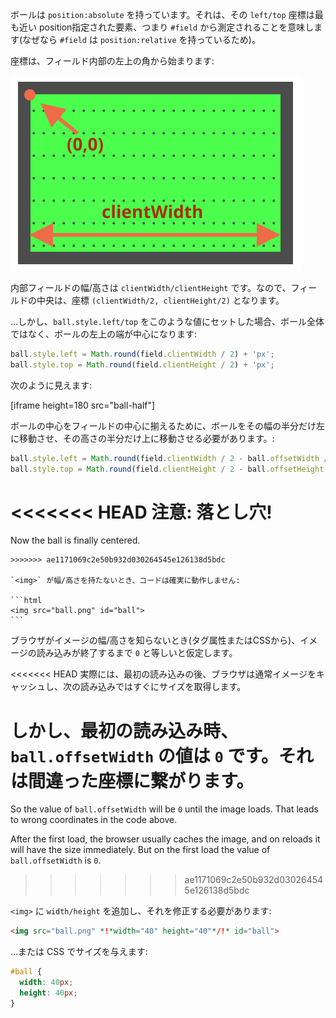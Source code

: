 ボールは `position:absolute` を持っています。それは、その `left/top` 座標は最も近い position指定された要素、つまり `#field` から測定されることを意味します(なぜなら `#field` は `position:relative` を持っているため)。

座標は、フィールド内部の左上の角から始まります:

![](field.svg)

内部フィールドの幅/高さは `clientWidth/clientHeight` です。なので、フィールドの中央は、座標 `(clientWidth/2, clientHeight/2)` となります。

...しかし、`ball.style.left/top` をこのような値にセットした場合、ボール全体ではなく、ボールの左上の端が中心になります:

```js
ball.style.left = Math.round(field.clientWidth / 2) + 'px';
ball.style.top = Math.round(field.clientHeight / 2) + 'px';
```

次のように見えます:

[iframe height=180 src="ball-half"]

ボールの中心をフィールドの中心に揃えるために、ボールをその幅の半分だけ左に移動させ、その高さの半分だけ上に移動させる必要があります。:

```js
ball.style.left = Math.round(field.clientWidth / 2 - ball.offsetWidth / 2) + 'px';
ball.style.top = Math.round(field.clientHeight / 2 - ball.offsetHeight / 2) + 'px';
```

<<<<<<< HEAD
**注意: 落とし穴!**
=======
Now the ball is finally centered.

````warn header="Attention: the pitfall!"
>>>>>>> ae1171069c2e50b932d030264545e126138d5bdc

`<img>` が幅/高さを持たないとき、コードは確実に動作しません:

```html
<img src="ball.png" id="ball">
```
````

ブラウザがイメージの幅/高さを知らないとき(タグ属性またはCSSから)、イメージの読み込みが終了するまで `0` と等しいと仮定します。

<<<<<<< HEAD
実際には、最初の読み込みの後、ブラウザは通常イメージをキャッシュし、次の読み込みではすぐにサイズを取得します。

しかし、最初の読み込み時、 `ball.offsetWidth` の値は `0` です。それは間違った座標に繋がります。
=======
So the value of `ball.offsetWidth` will be `0` until the image loads. That leads to wrong coordinates in the code above.

After the first load, the browser usually caches the image, and on reloads it will have the size immediately. But on the first load the value of `ball.offsetWidth` is `0`.
>>>>>>> ae1171069c2e50b932d030264545e126138d5bdc

`<img>` に `width/height` を追加し、それを修正する必要があります:

```html
<img src="ball.png" *!*width="40" height="40"*/!* id="ball">
```

...または CSS でサイズを与えます:

```css
#ball {
  width: 40px;
  height: 40px;
}
```
